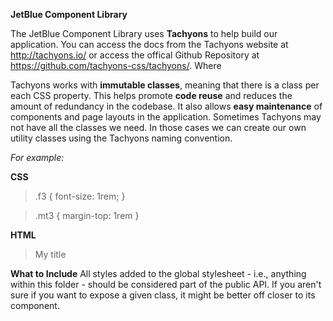 **JetBlue Component Library**

The JetBlue Component Library uses **Tachyons** to help build our application. You can access the docs from the Tachyons website at http://tachyons.io/ or access the offical Github Repository at https://github.com/tachyons-css/tachyons/. Where

Tachyons works with **immutable classes**, meaning that there is a class per each CSS property. This helps promote **code reuse** and reduces the amount of redundancy in the codebase. It also allows **easy maintenance** of components and page layouts in the application. Sometimes Tachyons may not have all the classes we need. In those cases we can create our own utility classes using the Tachyons naming convention.

_For example:_

**CSS**

> .f3 { font-size: 1rem; }

> .mt3 { margin-top: 1rem }

**HTML**

> <p class=“f3 mt3”>My title</p>

**What to Include**
All styles added to the global stylesheet - i.e., anything within this folder - should be considered part of the public API. If you aren't sure if you want to expose a given class, it might be better off closer to its component.
